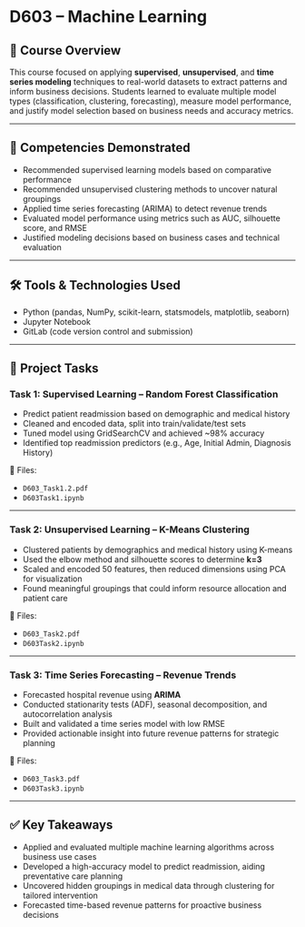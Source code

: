 # D603 – Machine Learning

## 📘 Course Overview
This course focused on applying **supervised**, **unsupervised**, and **time series modeling** techniques to real-world datasets to extract patterns and inform business decisions. Students learned to evaluate multiple model types (classification, clustering, forecasting), measure model performance, and justify model selection based on business needs and accuracy metrics.

---

## 🎯 Competencies Demonstrated
- Recommended supervised learning models based on comparative performance
- Recommended unsupervised clustering methods to uncover natural groupings
- Applied time series forecasting (ARIMA) to detect revenue trends
- Evaluated model performance using metrics such as AUC, silhouette score, and RMSE
- Justified modeling decisions based on business cases and technical evaluation

---

## 🛠 Tools & Technologies Used
- Python (pandas, NumPy, scikit-learn, statsmodels, matplotlib, seaborn)
- Jupyter Notebook
- GitLab (code version control and submission)

---

## 📂 Project Tasks

### Task 1: Supervised Learning – Random Forest Classification
- Predict patient readmission based on demographic and medical history
- Cleaned and encoded data, split into train/validate/test sets
- Tuned model using GridSearchCV and achieved ~98% accuracy
- Identified top readmission predictors (e.g., Age, Initial Admin, Diagnosis History)

📄 Files:
- `D603_Task1.2.pdf`
- `D603Task1.ipynb`

---

### Task 2: Unsupervised Learning – K-Means Clustering
- Clustered patients by demographics and medical history using K-means
- Used the elbow method and silhouette scores to determine **k=3**
- Scaled and encoded 50 features, then reduced dimensions using PCA for visualization
- Found meaningful groupings that could inform resource allocation and patient care

📄 Files:
- `D603_Task2.pdf`
- `D603Task2.ipynb`

---

### Task 3: Time Series Forecasting – Revenue Trends
- Forecasted hospital revenue using **ARIMA**
- Conducted stationarity tests (ADF), seasonal decomposition, and autocorrelation analysis
- Built and validated a time series model with low RMSE
- Provided actionable insight into future revenue patterns for strategic planning

📄 Files:
- `D603_Task3.pdf`
- `D603Task3.ipynb`

---

## ✅ Key Takeaways
- Applied and evaluated multiple machine learning algorithms across business use cases
- Developed a high-accuracy model to predict readmission, aiding preventative care planning
- Uncovered hidden groupings in medical data through clustering for tailored intervention
- Forecasted time-based revenue patterns for proactive business decisions
